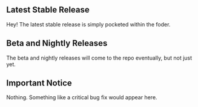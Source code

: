 ## Latest Stable Release
Hey! The latest stable release is simply pocketed within the foder.
## Beta and Nightly Releases
The beta and nightly releases will come to the repo eventually, but not just yet.
## Important Notice
Nothing. Something like a critical bug fix would appear here.
